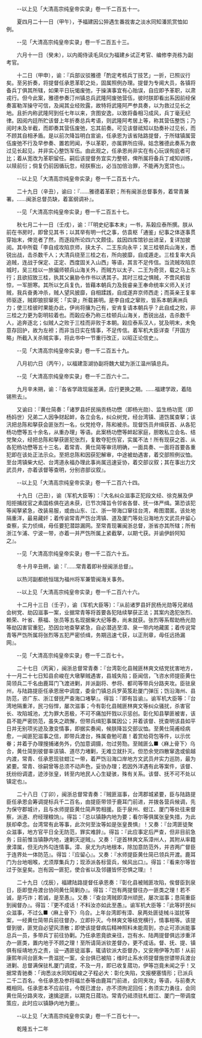 <!-- { "loadSidebar": true } -->
　　--以上见「大清高宗纯皇帝实录」卷一千二百五十一。

　　夏四月二十一日（甲午），予福建因公猝遇生番戕害之淡水同知潘凯赏恤如例。

　　--见「大清高宗纯皇帝实录」卷一千二百五十三。

　　六月十一日（癸未），以内阁侍读毛凤仪为福建乡试正考官、编修李尧栋为副考官。

　　十二日（甲申），谕：『兵部议驳雅德「酌定考核兵丁技艺」一折，已照议行矣。至另折奏，将提督任承恩革职之处，固属照例办理。提督为专阃大员，各镇将备兵丁俱其所辖，如果平日玩愒废弛，于操演事宜有心贻误，自应即予革职，以肃戎行。但今此案，雅德参奏汀州镇总兵武隆阿废弛营伍，彼时朕即看出系因前经保奏富勒浑操守可信，及闻其业经败露，故特将武隆阿严参具奏，以为救过见长之地。且折内称武隆阿到任七年以来，贪图安逸，以致将备相习成风，兵丁毫无纪律。因阅内廷所贮该督上年折奏总兵考语，则武隆阿考居上等，称其营伍整饬；乃阅时未及半截，而即奏其营伍废弛，忘其前奏。可见该督祗知以劾奏补过见长，而不顾其自相矛盾。是以前次降旨明白宣谕，任承恩为该省陆路提督，于所辖镇属营伍废弛不行及早参奏、置若罔闻，予以革职，亦属罪所应得。姑念雅德此奏系为救过见长起见，并非实心整饬军伍。由此观之，任承恩尚非实在有心玩误徇庇者可比；着从宽改为革职留任。嗣后该提督务宜实力整顿，俾所属将备兵丁咸知训练，以赎前衍；倘复仍前因循玩忽，经朕察出，必当加倍治罪，不能再为宽贷也』。

　　--以上见「大清高宗纯皇帝实录」卷一千二百五十六。

　　二十九日（辛丑），谕曰：『……雅德着革职；所有闽浙总督事务，着常青兼署。……闽浙总督员缺，着富纲调补』。

　　--见「大清高宗纯皇帝实录」卷一千二百五十七。

　　秋七月二十一日（壬戌），谕：『「明史纪事本末」一书，系榖应泰所撰。朕从前在书房时，即曾见其书；以其举有明一代之事，仿袁枢「通鉴」纪事之体逐事贯穿始末，俾览者了然，而逐段所论四六文颇佳。兹因四库馆钞出进呈，复详加披阅。其中所载「李自成攻陷京师，挟太子、二王东向永平；吴三桂顿兵山海关，悉锐出战，击杀数千人；大清兵绕至三桂之右，所向披靡，自成遁走。三桂复率大兵追贼，连战于保定、正定、西度固关入山西」等语，其言不足传信。当流贼攻陷京城时，吴三桂以一旅偏师顿兵山海关外，而贼方以太子、二王为奇货，载之马上东行；且欲招致三桂，执其父襄胁令作书以诱其子。其时三桂之惧贼，不啻风鹤皆惊，一军胆寒。其所以乞兵复仇，皆藉本朝兵力及我睿亲王奉命统率义师入关讨贼，我兵奋勇冲杀，贼人望风披靡，自相蹂践，自成遂弃京师西走；而英亲王复率师驱逐，贼即狼狈窜死：「实录」所载甚明。是李自成之窜败，皆系本朝满洲兵力；使三桂彼时果能办此，伊尚将攘为己有，安肯复请本朝兵乎？此自成之败，非三桂之力更为彰明较着也。而榖应泰乃称三桂顿兵山海关，悉锐出战，击杀数千人，追奔逐北；似贼人之败于三桂而非败于本朝。榖应泰系汉人，犹及明末，未免意存回护，故为左袒；而非当日实在情事，不足传信。着军机大臣详查「开国方略」所截入关杀贼实事，将此书中一节重行改正，以昭正论信史』。

　　--见「大清高宗纯皇帝实录」卷一千二百五十九。

　　八月初六日（丙午），以福建澎湖协副将魏大斌为浙江温州镇总兵。

　　--见「大清高宗纯皇帝实录」卷一千二百六十二。

　　九月辛未朔，谕：『各省学政现届差满，应行更换之期。……福建学政，着陆锡熊去』。

　　又谕曰：『黄仕简奏：「诸罗县奸民捐贡杨功懋（即杨光勋）、监生杨功宽（即杨妈世）兄弟二人因争财起衅，各立会名，纠众树党，经台湾镇、道饬属查拏；该汛把总陈和拏获会匪张烈一名，伙党抢夺，陈和被杀。现督饬员弁缉获首、从各犯杨功懋等五十余名，从重办理」等语。此案杨功懋等衅起家庭，胆敢私立会名、结党聚众，经把总陈和拏获匪犯张烈，复敢夺犯伤官，实属不法！所有现获之首、从各犯杨功懋等五十三名，着常青、黄仕简等审讯明确，一面具奏、一面将首要各重犯即在该处正法示众。至把总陈和因获犯解审，中途被劫遇害，着交部照例议恤。至台湾镇柴大纪、台湾道永福办理此事尚属迅速妥协，着交部议叙；其在事出力文武员弁，亦着该督等查明，分别咨部议叙』。

　　--以上见「大清高宗纯皇帝实录」卷一千二百六十四。

　　十九日（己丑），谕〔军机大臣等〕：『大名纠众滋事正犯段文经、徐克展及伊阳拒捕戕官之素国栋俱在逃未获，已节次降旨令邻省各督、抚一体严缉。第恐该犯等闻拏紧急，改装易服，或由山东、江、浙一带海口窜往台湾，希图潜匿。该处地隔重洋，最易藏奸；着传谕常青严饬台湾镇、道及厦门等处沿海地方文武员弁留心查察，实力侦缉，毋任要犯潜踪漏网。至常青现署闽浙总督，浙省亦其所辖；所有浙江乍浦、宁波一带，亦着一并严饬所属上紧截拏，以期弋获。并谕伊龄阿知之』。

　　--见「大清高宗纯皇帝实录」卷一千二百六十五。

　　冬十月辛丑朔，谕：『……常青着即补授闽浙总督』。

　　以热河副都统恒瑞为福州将军兼管闽海关事务。

　　--以上见「大清高宗纯皇帝实录」卷一千二百六十六。

　　十二月十三日（壬子），谕〔军机大臣等〕：『从前诸罗县奸民杨光勋等兄弟结会树党、劫囚滋事一案，业据常青等将首要各犯陆续拏获正法；其案内逸犯张烈、赖荣、叶省、蔡福、张员等五名现据柴大纪等奏，尚未就获。张烈等系帮助杨光勋等劫囚害官重犯，恐因台地查拏紧急，自必潜逃至漳、泉一带内地藏匿；着传说常青等严饬所属将张烈等五犯严密侦缉，务期迅速弋获，以正刑章，毋任远扬漏网』。

　　--见「大清高宗纯皇帝实录」卷一千二百七十。

　　二十七日（丙寅），闽浙总督常青奏：『台湾彰化县贼匪林爽文结党扰害地方，十一月二十七日知县俞峻在大墩拏贼遇害，县城失陷；臣闻信，飞咨水师提臣黄仕简领兵二千名由鹿耳门飞渡进剿，并派副将、参将、都司等带兵分路夹攻。臣驻泉州，与陆路提臣任承恩居中调度，委金门镇总兵罗英笈赴厦门弹压；饬沿海州、县防范，咨广东、浙江督抚严查海口堵拏』。得旨：『即有旨谕』。谕军机大臣等：『台湾地隔重洋，民刁俗悍，屡次滋事；今有彰化县贼匪林爽文等纠众骚扰，杀害官长、攻陷城池，尤为罪大恶极，不可不痛加歼戮以示惩创。彰化知县拏匪被害，该县不能严密防范，虽失之疏懈，但带兵缉犯事属因公；并着该督、抚查明该县如平日并无别项劣迹及激变情事，即据实奏闻，候朕降旨交部议恤。至黄仕简甫经病愈，一闻匪犯滋事之信，即带兵渡台，殊属奋勉可嘉！着赏给荷包等件，以示优眷；并着于办理搜捕诸务外，仍加意调摄，勿过劳勚。至贼匪么■〈麻上骨下〉乌合，黄仕简到彼督率该镇、道尽力堵剿，无难立就扑灭。但恐余党四散窜逸或偷越内渡，常青、任承恩现驻蚶江一带，着严饬沿海口岸地方文武员弁实力巡防，最为紧要。常青、徐嗣曾等总须不动声色，妥协办理；若因外洋遇有此等案件，该督、抚纷纷调遣，迹涉张皇，转至内地民人心生疑骇，殊有关系。该督、抚不可不处以镇定也』。

　　二十八日（丁卯），闽浙总督常青奏：『贼匪滋事，台湾郡城紧要，臣与陆路提臣任承恩会筹调提标兵千二百名，由提臣带领于鹿耳门前进，并拨各营兵候调，先为保守郡城计，且与水师提臣黄仕简声势相援。臣于泉州、蚶江、厦门等处往来督察，派道、府经理粮饷』。得旨：『总以镇静内地为要；看尔等俱属张皇失措，为此朕却牵念。台湾常有此等事，此次何至汝等如是张皇畏惧』！又奏：『台湾匪徒聚众滋事，地方官平日全无防范，罪实难辞』。得旨：『此应事定后严查，但非目前急务；目前惟当镇静内地，速剿灭逆贼』。又奏：『逆首林爽文系漳州人，其附从率籍隶漳属，但无内外勾连情事。漳、泉尤为内地根本，除加意防范外，并咨两广督臣于连界处一体防范』。得旨：『应留心』。又奏：『水师提臣黄仕简已领兵开渡。鹿耳门为台地咽喉，尤须厚集兵力；现添派各标营兵，候风出口』。得旨：『看来尔等皆过于张皇矣。岂有因一匪犯，使合省以及邻疆皆怀恐惧之理』！

　　二十九日（戊辰），福建陆路提督任承恩奏：『彰化县被贼匪攻陷，俟督臣到泉日，臣即登舟渡台协同黄仕简剿办』。得旨：『岂有两提督往办一匪类之理！若不诚，是巧诈；若诚，是至愚』。又奏：『查台湾贼即漳州顽民，屡次滋事；恳简重臣到闽督办』。得旨：『更不成话！不料汝亦如此至愚』。谕军机大臣等：『此等奸民纠众滋事，不过么■〈麻上骨下〉乌合。上年台湾即有漳、泉两处匪徒械斗滋扰等案，一经黄仕简带兵前往督办，立即扑灭。今林爽文等结党横行，情事相等。该提督到彼，匪党自必望风溃散；即使该提督病后精神照料未能周到，亦止可添派能事总兵一员，多带兵丁前往协剿。乃任承恩竟欲亲往，岂有水、陆两提督俱远涉重洋办一匪类，置内地于不顾之理！至所请简派钦差督办，更不成话。督、抚、提、镇俱有绥靖地方之责，设一遇匪徒滋事，辄请钦派大臣督办，又安用伊等为耶！从前康熙年间台匪朱一贵滋扰一案，全台俱已被陷；维时止系水师提督施世骠带兵渡台进剿、总督满保驻札厦门调度，不及一月，即已收复蒇功，伊等岂竟未闻之乎！又据常青驰奏：「询悉淡水同知程峻之子程必大：彰化失陷，文报梗塞情形；已派兵二千二百名，令任承恩及参将福兰泰等由鹿耳门前进，会同夹攻」等语，与前奏大概相同。任承恩本不应前往，今既已渡台，亦不须拘泥回任；务须实力勇往，会同黄仕简分路夹攻，速擒逆匪，以期克日蒇功。常青仍祗须驻札蚶江、厦门一带调度策应，此时应以镇静内地为要』。

　　--以上见「大清高宗纯皇帝实录」卷一千二百七十一。

　　乾隆五十二年

